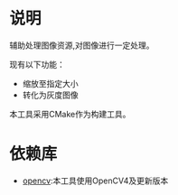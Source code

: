 # 说明

辅助处理图像资源,对图像进行一定处理。

现有以下功能：

- 缩放至指定大小
- 转化为灰度图像

本工具采用CMake作为构建工具。

# 依赖库

- [opencv](https://github.com/opencv/opencv.git):本工具使用OpenCV4及更新版本
